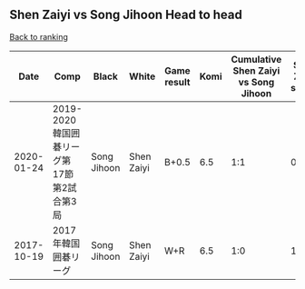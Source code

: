 ## Shen Zaiyi vs Song Jihoon Head to head

[Back to ranking](../../index.md)




| **Date** | **Comp** | **Black** | **White** | **Game result** | **Komi** | **Cumulative Shen Zaiyi vs Song Jihoon** | **Shen Zaiyi streak** | **Song Jihoon streak** | 
| --- | --- | --- | --- | --- | --- | --- | --- | --- |
| 2020-01-24 | 2019-2020韓国囲碁リーグ第17節第2試合第3局 | Song Jihoon | Shen Zaiyi | B+0.5 | 6.5 | 1:1 | 0 | 1 | 
| 2017-10-19 | 2017年韓国囲碁リーグ | Song Jihoon | Shen Zaiyi | W+R | 6.5 | 1:0 | 1 | 0 |




